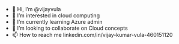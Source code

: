 - 👋 Hi, I’m @vijayvula
- 👀 I’m interested in cloud computing
- 🌱 I’m currently learning Azure admin
- 💞️ I’m looking to collaborate on Cloud concepts
- 📫 How to reach me linkedin.com/in/vijay-kumar-vula-460151120

<!---
vijayvula/vijayvula is a ✨ special ✨ repository because its `README.md` (this file) appears on your GitHub profile.
You can click the Preview link to take a look at your changes.
--->

